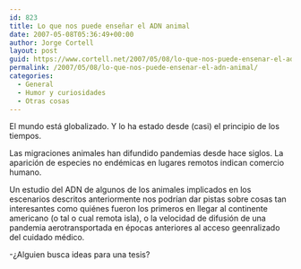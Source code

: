 ```yaml
---
id: 823
title: Lo que nos puede enseñar el ADN animal
date: 2007-05-08T05:36:49+00:00
author: Jorge Cortell
layout: post
guid: https://www.cortell.net/2007/05/08/lo-que-nos-puede-ensenar-el-adn-animal/
permalink: /2007/05/08/lo-que-nos-puede-ensenar-el-adn-animal/
categories:
  - General
  - Humor y curiosidades
  - Otras cosas
---
```

El mundo está globalizado. Y lo ha estado desde (casi) el principio de los tiempos.

Las migraciones animales han difundido pandemias desde hace siglos. La aparición de especies no endémicas en lugares remotos indican comercio humano.

Un estudio del ADN de algunos de los animales implicados en los escenarios descritos anteriormente nos podrí­an dar pistas sobre cosas tan interesantes como quiénes fueron los primeros en llegar al continente americano (o tal o cual remota isla), o la velocidad de difusión de una pandemia aerotransportada en épocas anteriores al acceso geenralizado del cuidado médico.

-¿Alguien busca ideas para una tesis?